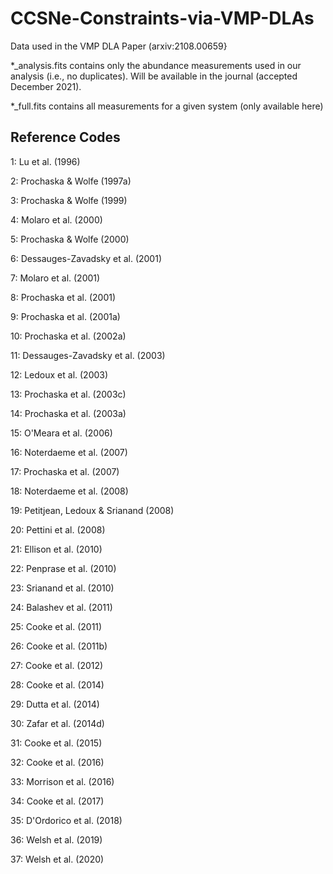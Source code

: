 # CCSNe-Constraints-via-VMP-DLAs
Data used in the VMP DLA Paper (arxiv:2108.00659}

*_analysis.fits contains only the abundance measurements used in our analysis (i.e., no duplicates). Will be available in the journal (accepted December 2021).

*_full.fits contains all measurements for a given system (only available here)

## Reference Codes ##

1: Lu et al. (1996)

2: Prochaska & Wolfe (1997a)

3: Prochaska & Wolfe (1999)

4: Molaro et al. (2000)

5: Prochaska & Wolfe (2000)

6: Dessauges-Zavadsky et al. (2001)

7: Molaro et al. (2001)

8: Prochaska et al. (2001)

9: Prochaska et al. (2001a)

10: Prochaska et al. (2002a)

11: Dessauges-Zavadsky et al. (2003)

12: Ledoux et al. (2003)

13: Prochaska et al. (2003c)

14: Prochaska et al. (2003a)

15: O'Meara et al. (2006)

16: Noterdaeme et al. (2007)

17: Prochaska et al. (2007)

18: Noterdaeme et al. (2008)

19: Petitjean, Ledoux & Srianand (2008)

20: Pettini et al. (2008)

21: Ellison et al. (2010)

22: Penprase et al. (2010)

23: Srianand et al. (2010)

24: Balashev et al. (2011)

25: Cooke et al. (2011)

26: Cooke et al. (2011b)

27: Cooke et al. (2012)

28: Cooke et al. (2014)

29: Dutta et al. (2014)

30: Zafar et al. (2014d)

31: Cooke et al. (2015)

32: Cooke et al. (2016)

33: Morrison et al. (2016)

34: Cooke et al. (2017)

35: D'Ordorico et al. (2018)

36: Welsh et al. (2019)

37: Welsh et al. (2020)
